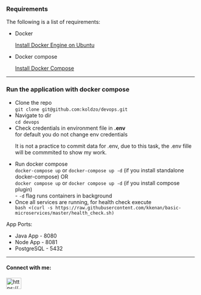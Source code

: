 <h3 align="left">Requirements</h3>
The following is a list of requirements:
<ul>
<li>Docker</li>
<p>
<a href="https://docs.docker.com/engine/install/ubuntu/" target="_blank">Install Docker Engine on Ubuntu</a>
</p>
<li>Docker compose</li>
<p>
<a href="https://docs.docker.com/compose/install/" target="_blank">Install Docker Compose</a>
</p>
</ul>
<hr>
<h3 align="left">Run the application with docker compose</h3>
<ul>
<li>
Clone the repo<br>
<code>git clone git@github.com:koldzo/devops.git</code>
</li>
<li>
Navigate to dir<br>
<code>cd devops</code>
</li>
<li>
Check credentials in environment file in <b>.env</b><br>
for default you do not change env credentials<br>
<p>
It is not a practice to commit data for .env, due to this task, the .env fille will be commmited to show my work.</p>
</li>
<li>
Run docker compose<br>
<code>docker-compose up</code> or <code>docker-compose up -d</code> (if you install standalone docker-compose) OR <br>
<code>docker compose up</code> or <code>docker compose up -d</code> (if you install compose plugin) <br>
- <code>-d</code>  flag runs containers in background
</li>
<li>
Once all services are running, for health check execute 
<code>
bash <(curl -s https://raw.githubusercontent.com/kkenan/basic-microservices/master/health_check.sh)
</code>
</li>
</ul>
App Ports:
<ul>
<li>Java App - 8080 </li>
<li>Node App - 8081 </li>
<li>PostgreSQL - 5432 </li>
</ul>
<hr>

<h4 align="left">Connect with me:</h4>
<p align="left">
<a href="https://linkedin.com/in/https://www.linkedin.com/in/jasminkoldzo/" target="blank"><img align="center" src="https://raw.githubusercontent.com/rahuldkjain/github-profile-readme-generator/master/src/images/icons/Social/linked-in-alt.svg" alt="https://www.linkedin.com/in/jasminkoldzo/" height="30" width="40" /></a>
</p>
